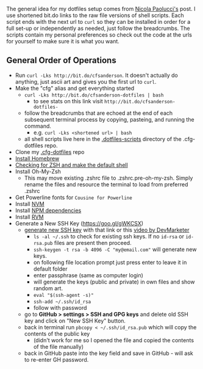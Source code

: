 The general idea for my dotfiles setup comes from [Nicola Paolucci's](https://developer.atlassian.com/blog/2016/02/best-way-to-store-dotfiles-git-bare-repo/) post. I use shortened bit.do links to the raw file versions of shell scripts. Each script ends with the next url to `curl` so they can be installed in order for a full set-up or independently as needed, just follow the breadcrumbs. The scripts contain my personal preferences so check out the code at the urls for yourself to make sure it is what you want.

## General Order of Operations  

- Run `curl -Lks http://bit.do/cfsanderson`. It doesn't actually do anything, just ascii art and gives you the first url to `curl`.
- Make the "cfg" alias and get everything started
  - `curl -Lks http://bit.do/cfsanderson-dotfiles | bash`
    - to see stats on this link visit `http://bit.do/cfsanderson-dotfiles-`
  - follow the breadcrumbs that are echoed at the end of each subsequent terminal process by copying, pasteing, and running the command.
    - e.g. `curl -Lks <shortened url> | bash`
  - all shell scripts live here in the [.dotfiles-scripts](https://github.com/cfsanderson/cfg-dotfiles/tree/master/.dotfiles-scripts) directory of the .cfg-dotfiles repo.
- Clone my [.cfg-dotfiles](https://github.com/cfsanderson/cfg-dotfiles) repo
- [Install Homebrew](https://brew.sh/)
- [Checking for ZSH and make the default shell](https://github.com/robbyrussell/oh-my-zsh/wiki/Installing-ZSH)
- Install Oh-My-Zsh
  - This may move existing .zshrc file to .zshrc.pre-oh-my-zsh. Simply rename the files and resource the terminal to load from preferred .zshrc
- Get Powerline fonts for `Cousine for Powerline`
- Install [NVM](https://gist.github.com/cfsanderson/32bc37416c1373c5314d9ea98146fa7c)
- Install [NPM dependencies](https://gist.github.com/cfsanderson/087f5fd991a7b8edff0bcc5e451e2fef)
- Install [RVM](https://gist.github.com/cfsanderson/b4aad70c323058c309d2da5b0e2ffb70)
- Generate a New SSH Key (https://goo.gl/gWKCSX)
  - [generate new SSH key](https://help.github.com/articles/generating-a-new-ssh-key-and-adding-it-to-the-ssh-agent/) with that link or this [video by DevMarketer](https://www.youtube.com/watch?v=H5qNpRGB7Qw)
    - `ls -al ~/.ssh` to check for existing ssh keys. If no `id-rsa` or `id-rsa.pub` files are present then proceed.
    - `ssh-keygen -t rsa -b 4096 -C "my@email.com"` will generate new keys.
    - on following file location prompt just press enter to leave it in default folder
    - enter passphrase (same as computer login)
    - will generate the keys (public and private) in own files and show random art.
    - `eval "$(ssh-agent -s)"`
    - `ssh-add ~/.ssh/id_rsa`
    - follow with password
  - go to **GitHub > settings > SSH and GPG keys** and delete old SSH key and click on "New SSH Key" button.
  - back in terminal run `pbcopy < ~/.ssh/id_rsa.pub` which will copy the contents of the public key
    - (didn't work for me so I opened the file and copied the contents of the file manually)
  - back in GitHub paste into the key field and save in GitHub - will ask to re-enter GH password.
